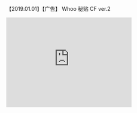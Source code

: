 【2019.01.01】【广告】  Whoo 秘贴 CF ver.2        
<div class="embed-container">
  <iframe
      src="https://video.h5.weibo.cn/1034:4323715698123655/4323715946716998"
      width="335"
      height="240"
      frameborder="0"
      allowfullscreen="">
  </iframe>
</div>
